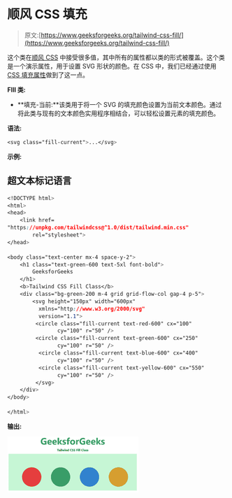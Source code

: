 # 顺风 CSS 填充

> 原文:[https://www.geeksforgeeks.org/tailwind-css-fill/](https://www.geeksforgeeks.org/tailwind-css-fill/)

这个类在[顺风 CSS](https://www.geeksforgeeks.org/css-tailwind-introduction/) 中接受很多值，其中所有的属性都以类的形式被覆盖。这个类是一个演示属性，用于设置 SVG 形状的颜色。在 CSS 中，我们已经通过使用 [CSS 填充属性](https://www.geeksforgeeks.org/css-fill-property/)做到了这一点。

**FIll 类:**

*   **填充-当前:**该类用于将一个 SVG 的填充颜色设置为当前文本颜色。通过将此类与现有的文本颜色实用程序相结合，可以轻松设置元素的填充颜色。

**语法:**

```css
<svg class="fill-current">...</svg>
```

**示例:**

## 超文本标记语言

```css
<!DOCTYPE html> 
<html> 
<head> 
    <link href= 
"https://unpkg.com/tailwindcss@^1.0/dist/tailwind.min.css"
        rel="stylesheet"> 
</head> 

<body class="text-center mx-4 space-y-2"> 
    <h1 class="text-green-600 text-5xl font-bold"> 
        GeeksforGeeks 
    </h1> 
    <b>Tailwind CSS Fill Class</b> 
    <div class="bg-green-200 m-4 grid grid-flow-col gap-4 p-5"> 
        <svg height="150px" width="600px"
          xmlns="http://www.w3.org/2000/svg"
          version="1.1"> 
         <circle class="fill-current text-red-600" cx="100"
                cy="100" r="50" /> 
         <circle class="fill-current text-green-600" cx="250"
                cy="100" r="50" /> 
          <circle class="fill-current text-blue-600" cx="400"
                cy="100" r="50" /> 
          <circle class="fill-current text-yellow-600" cx="550"
                cy="100" r="50" /> 
         </svg> 
    </div> 
</body> 

</html> 
```

**输出:**

![](img/83ec1a768e6b292c818428468d60c6f4.png)